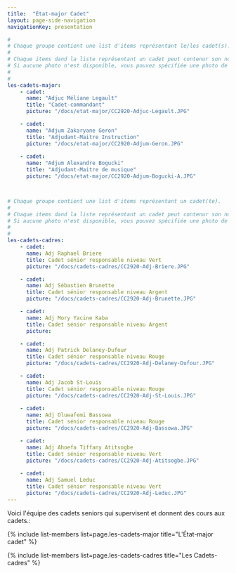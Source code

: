 ```yaml
---
title:  "État-major Cadet" 
layout: page-side-navigation
navigationKey: presentation

#
# Chaque groupe contient une list d'items représentant le/les cadet(s).
#
# Chaque items dand la liste représentant un cadet peut contenur son nom, le titre (grade) et l'URL de sa photo. 
# Si aucune photo n'est disponible, vous pouvez spécifiée une photo de grade ou simplement le laissé vide afin d'indiqué au script d'utiliser une photo par défaut .
#
#
les-cadets-major:
    - cadet:
      name: "Adjuc Méliane Legault"
      title: "Cadet-commandant"
      picture: "/docs/etat-major/CC2920-Adjuc-Legault.JPG"

    - cadet:
      name: "Adjum Zakaryane Geron"
      title: "Adjudant-Maitre Instruction"
      picture: "/docs/etat-major/CC2920-Adjum-Geron.JPG"
    
    - cadet:
      name: "Adjum Alexandre Bogucki"
      title: "Adjudant-Maitre de musique"
      picture: "/docs/etat-major/CC2920-Adjum-Bogucki-A.JPG"



# Chaque groupe contient une list d'items représentant un cadet(te).
#
# Chaque items dand la liste représentant un cadet peut contenur son nom, le titre (grade) et l'URL de sa photo. 
# Si aucune photo n'est disponible, vous pouvez spécifiée une photo de grade ou simplement le laissé vide afin d'indiqué au script d'utiliser une photo par défaut .
#
#
les-cadets-cadres:
    - cadet: 
      name: Adj Raphael Briere
      title: Cadet sénior responsable niveau Vert
      picture: "/docs/cadets-cadres/CC2920-Adj-Briere.JPG"

    - cadet: 
      name: Adj Sébastien Brunette
      title: Cadet sénior responsable niveau Argent
      picture: "/docs/cadets-cadres/CC2920-Adj-Brunette.JPG"

    - cadet: 
      name: Adj Mory Yacine Kaba
      title: Cadet sénior responsable niveau Argent
      picture: 

    - cadet: 
      name: Adj Patrick Delaney-Dufour
      title: Cadet sénior responsable niveau Rouge
      picture: "/docs/cadets-cadres/CC2920-Adj-Delaney-Dufour.JPG"

    - cadet: 
      name: Adj Jacob St-Louis
      title: Cadet sénior responsable niveau Rouge
      picture: "/docs/cadets-cadres/CC2920-Adj-St-Louis.JPG"
       
    - cadet: 
      name: Adj Oluwafemi Bassowa
      title: Cadet sénior responsable niveau Rouge
      picture: "/docs/cadets-cadres/CC2920-Adj-Bassowa.JPG"

    - cadet: 
      name: Adj Ahoefa Tiffany Atitsogbe
      title: Cadet sénior responsable niveau Vert
      picture: "/docs/cadets-cadres/CC2920-Adj-Atitsogbe.JPG"
    
    - cadet: 
      name: Adj Samuel Leduc
      title: Cadet sénior responsable niveau Vert
      picture: "/docs/cadets-cadres/CC2920-Adj-Leduc.JPG"
---
```



Voici l'équipe des cadets seniors qui supervisent et donnent des cours aux cadets.:



{% include list-members 
    list=page.les-cadets-major
    title="L'État-major cadet" 
%}


{% include list-members 
    list=page.les-cadets-cadres
    title="Les Cadets-cadres"
%}
